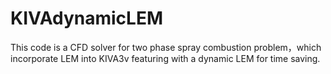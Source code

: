# KIVAdynamicLEM
This code is a CFD solver for two phase spray combustion problem，which incorporate LEM into KIVA3v featuring with a dynamic LEM for time saving.
